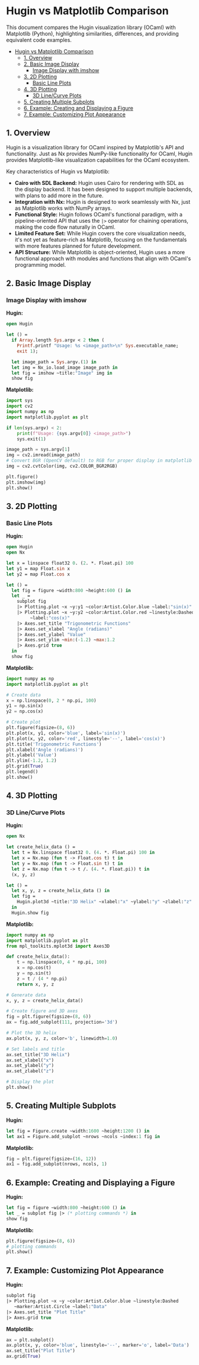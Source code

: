 # Hugin vs Matplotlib Comparison

This document compares the Hugin visualization library (OCaml) with Matplotlib (Python), highlighting similarities, differences, and providing equivalent code examples.

- [Hugin vs Matplotlib Comparison](#hugin-vs-matplotlib-comparison)
  - [1. Overview](#1-overview)
  - [2. Basic Image Display](#2-basic-image-display)
    - [Image Display with imshow](#image-display-with-imshow)
  - [3. 2D Plotting](#3-2d-plotting)
    - [Basic Line Plots](#basic-line-plots)
  - [4. 3D Plotting](#4-3d-plotting)
    - [3D Line/Curve Plots](#3d-linecurve-plots)
  - [5. Creating Multiple Subplots](#5-creating-multiple-subplots)
  - [6. Example: Creating and Displaying a Figure](#6-example-creating-and-displaying-a-figure)
  - [7. Example: Customizing Plot Appearance](#7-example-customizing-plot-appearance)

## 1. Overview

Hugin is a visualization library for OCaml inspired by Matplotlib's API and functionality. Just as Nx provides NumPy-like functionality for OCaml, Hugin provides Matplotlib-like visualization capabilities for the OCaml ecosystem.

Key characteristics of Hugin vs Matplotlib:

- **Cairo with SDL Backend:** Hugin uses Cairo for rendering with SDL as the display backend. It has been designed to support multiple backends, with plans to add more in the future.
- **Integration with Nx:** Hugin is designed to work seamlessly with Nx, just as Matplotlib works with NumPy arrays.
- **Functional Style:** Hugin follows OCaml's functional paradigm, with a pipeline-oriented API that uses the `|>` operator for chaining operations, making the code flow naturally in OCaml.
- **Limited Feature Set:** While Hugin covers the core visualization needs, it's not yet as feature-rich as Matplotlib, focusing on the fundamentals with more features planned for future development.
- **API Structure:** While Matplotlib is object-oriented, Hugin uses a more functional approach with modules and functions that align with OCaml's programming model.

## 2. Basic Image Display

### Image Display with imshow

**Hugin:**
```ocaml
open Hugin

let () =
  if Array.length Sys.argv < 2 then (
    Printf.printf "Usage: %s <image_path>\n" Sys.executable_name;
    exit 1);

  let image_path = Sys.argv.(1) in
  let img = Nx_io.load_image image_path in
  let fig = imshow ~title:"Image" img in
  show fig
```

**Matplotlib:**
```python
import sys
import cv2
import numpy as np
import matplotlib.pyplot as plt

if len(sys.argv) < 2:
    print(f"Usage: {sys.argv[0]} <image_path>")
    sys.exit(1)

image_path = sys.argv[1]
img = cv2.imread(image_path)
# Convert BGR (OpenCV default) to RGB for proper display in matplotlib
img = cv2.cvtColor(img, cv2.COLOR_BGR2RGB)

plt.figure()
plt.imshow(img)
plt.show()
```

## 3. 2D Plotting

### Basic Line Plots

**Hugin:**
```ocaml
open Hugin
open Nx

let x = linspace float32 0. (2. *. Float.pi) 100
let y1 = map Float.sin x
let y2 = map Float.cos x

let () =
  let fig = figure ~width:800 ~height:600 () in
  let _ =
    subplot fig
    |> Plotting.plot ~x ~y:y1 ~color:Artist.Color.blue ~label:"sin(x)"
    |> Plotting.plot ~x ~y:y2 ~color:Artist.Color.red ~linestyle:Dashed
         ~label:"cos(x)"
    |> Axes.set_title "Trigonometric Functions"
    |> Axes.set_xlabel "Angle (radians)"
    |> Axes.set_ylabel "Value"
    |> Axes.set_ylim ~min:(-1.2) ~max:1.2
    |> Axes.grid true
  in
  show fig
```

**Matplotlib:**
```python
import numpy as np
import matplotlib.pyplot as plt

# Create data
x = np.linspace(0, 2 * np.pi, 100)
y1 = np.sin(x)
y2 = np.cos(x)

# Create plot
plt.figure(figsize=(8, 6))
plt.plot(x, y1, color='blue', label='sin(x)')
plt.plot(x, y2, color='red', linestyle='--', label='cos(x)')
plt.title('Trigonometric Functions')
plt.xlabel('Angle (radians)')
plt.ylabel('Value')
plt.ylim(-1.2, 1.2)
plt.grid(True)
plt.legend()
plt.show()
```

## 4. 3D Plotting

### 3D Line/Curve Plots

**Hugin:**
```ocaml
open Nx

let create_helix_data () =
  let t = Nx.linspace float32 0. (4. *. Float.pi) 100 in
  let x = Nx.map (fun t -> Float.cos t) t in
  let y = Nx.map (fun t -> Float.sin t) t in
  let z = Nx.map (fun t -> t /. (4. *. Float.pi)) t in
  (x, y, z)

let () =
  let x, y, z = create_helix_data () in
  let fig =
    Hugin.plot3d ~title:"3D Helix" ~xlabel:"x" ~ylabel:"y" ~zlabel:"z" x y z
  in
  Hugin.show fig
```

**Matplotlib:**
```python
import numpy as np
import matplotlib.pyplot as plt
from mpl_toolkits.mplot3d import Axes3D

def create_helix_data():
    t = np.linspace(0, 4 * np.pi, 100)
    x = np.cos(t)
    y = np.sin(t)
    z = t / (4 * np.pi)
    return x, y, z

# Generate data
x, y, z = create_helix_data()

# Create figure and 3D axes
fig = plt.figure(figsize=(8, 6))
ax = fig.add_subplot(111, projection='3d')

# Plot the 3D helix
ax.plot(x, y, z, color='b', linewidth=1.0)

# Set labels and title
ax.set_title("3D Helix")
ax.set_xlabel("x")
ax.set_ylabel("y")
ax.set_zlabel("z")

# Display the plot
plt.show()
```

## 5. Creating Multiple Subplots

**Hugin:**
```ocaml
let fig = Figure.create ~width:1600 ~height:1200 () in
let ax1 = Figure.add_subplot ~nrows ~ncols ~index:1 fig in
```

**Matplotlib:**
```python
fig = plt.figure(figsize=(16, 12))
ax1 = fig.add_subplot(nrows, ncols, 1)
```

## 6. Example: Creating and Displaying a Figure

**Hugin:**
```ocaml
let fig = figure ~width:800 ~height:600 () in
let _ = subplot fig |> (* plotting commands *) in
show fig
```

**Matplotlib:**
```python
plt.figure(figsize=(8, 6))
# plotting commands
plt.show()
```

## 7. Example: Customizing Plot Appearance

**Hugin:**
```ocaml
subplot fig
|> Plotting.plot ~x ~y ~color:Artist.Color.blue ~linestyle:Dashed
   ~marker:Artist.Circle ~label:"Data"
|> Axes.set_title "Plot Title"
|> Axes.grid true
```

**Matplotlib:**
```python
ax = plt.subplot()
ax.plot(x, y, color='blue', linestyle='--', marker='o', label='Data')
ax.set_title("Plot Title")
ax.grid(True)
```
